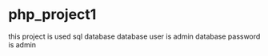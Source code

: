# php_project1
 this project is used sql database
 database user is admin
 database password is admin
